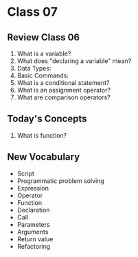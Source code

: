 # Class 07

## Review Class 06

1. What is a variable?
2. What does "declaring a variable" mean?
3. Data Types:
4. Basic Commands:
5. What is a conditional statement?
6. What is an assignment operator?
7. What are comparison operators?

## Today's Concepts
1. What is function?

## New Vocabulary

- Script
- Programmatic problem solving
- Expression
- Operator
- Function
- Declaration
- Call
- Parameters
- Arguments
- Return value
- Refactoring